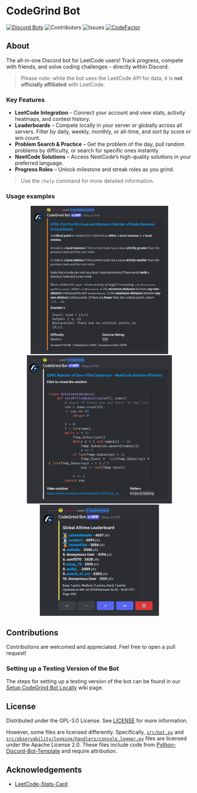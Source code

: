 # CodeGrind Bot

[![Discord Bots](https://top.gg/api/widget/servers/1059122559066570885.svg)](https://top.gg/bot/1059122559066570885) ![Contributors](https://img.shields.io/github/contributors/CodeGrind-Team/CodeGrind-Bot?color=dark-green) ![Issues](https://img.shields.io/github/issues/CodeGrind-Team/CodeGrind-Bot) [![CodeFactor](https://www.codefactor.io/repository/github/codegrind-team/codegrind-bot/badge)](https://www.codefactor.io/repository/github/codegrind-team/codegrind-bot)


## About

The all-in-one Discord bot for LeetCode users!
Track progress, compete with friends, and solve coding challenges - directly within Discord.

> Please note: while the bot uses the LeetCode API for data, it is **not officially affiliated** with LeetCode.

### Key Features

* **LeetCode Integration** – Connect your account and view stats, activity heatmaps, and contest history.
* **Leaderboards** – Compete locally in your server or globally across all servers. Filter by daily, weekly, monthly, or all-time, and sort by score or win count.
* **Problem Search & Practice** – Get the problem of the day, pull random problems by difficulty, or search for specific ones instantly.
* **NeetCode Solutions** – Access NeetCode’s high-quality solutions in your preferred language.
* **Progress Roles** – Unlock milestone and streak roles as you grind.

> Use the `/help` command for more detailed information.

### Usage examples

<div align="center">
    <div>
        <img src="docs/images/15172024-command-problemsearch-q2058-unspoilered.png" height="400">
        <img src="docs/images/15172024-command-neetcode-q2348-unspoilered.png" height="400">
    </div>
    <div>
        <img src="docs/images/15172024-command-leaderboard-global-alltime-p1.png" height="300">
    </div>
</div>

## Contributions

Contributions are welcomed and appreciated. Feel free to open a pull request!

### Setting up a Testing Version of the Bot

The steps for setting up a testing version of the bot can be found in our [Setup CodeGrind Bot Locally](https://github.com/CodeGrind-Team/CodeGrind-Bot/wiki/Setup-CodeGrind-Bot-Locally) wiki page.

## License

Distributed under the GPL-3.0 License. See [LICENSE](/LICENSE) for more information.

However, some files are licensed differently. Specifically, [`src/bot.py`](/src/bot.py) and [`src/observability/logging/handlers/console_logger.py`](/src/observability/logging/handlers/console_logger.py) files are licensed under the Apache License 2.0. These files include code from [Python-Discord-Bot-Template](https://github.com/kkrypt0nn/Python-Discord-Bot-Template) and require attribution.

## Acknowledgements

* [LeetCode-Stats-Card](https://github.com/JacobLinCool/LeetCode-Stats-Card)